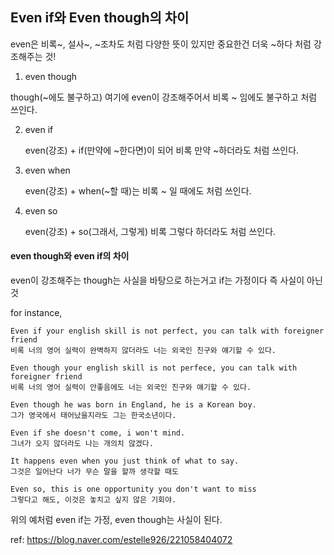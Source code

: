## Even if와 Even though의 차이

 even은 비록~, 설사~, ~조차도 처럼 다양한 뜻이 있지만 중요한건
 더욱 ~하다 처럼 강조해주는 것!

 1. even though

  though(~에도 불구하고) 여기에 even이 강조해주어서 비록 ~ 임에도 불구하고 처럼 쓰인다.

 2. even if

    even(강조) + if(만약에 ~한다면)이 되어 비록 만약 ~하더라도 처럼 쓰인다.

 3. even when

    even(강조) + when(~할 때)는 비록 ~ 일 때에도 처럼 쓰인다.

 4. even so
 
    even(강조) + so(그래서, 그렇게) 비록 그렇다 하더라도 처럼 쓰인다.

#### **even though와 even if의 차이**

even이 강조해주는 though는 사실을 바탕으로 하는거고 if는 가정이다 즉 사실이 아닌 것

for instance,

  	Even if your english skill is not perfect, you can talk with foreigner friend
  	비록 너의 영어 실력이 완벽하지 않더라도 너는 외국인 친구와 얘기할 수 있다.

  	Even though your english skill is not perfece, you can talk with foreigner friend
  	비록 너의 영어 실력이 안좋음에도 너는 외국인 친구와 얘기할 수 있다.

	Even though he was born in England, he is a Korean boy.
    그가 영국에서 태어났을지라도 그는 한국소년이다.

    Even if she doesn't come, i won't mind.
    그녀가 오지 않더라도 나는 개의치 않겠다.

    It happens even when you just think of what to say.
    그것은 일어난다 너가 무슨 말을 할까 생각할 때도

    Even so, this is one opportunity you don't want to miss
    그렇다고 해도, 이것은 놓치고 싶지 않은 기회야.
  위의 예처럼 even if는 가정, even though는 사실이 된다.

ref: https://blog.naver.com/estelle926/221058404072
